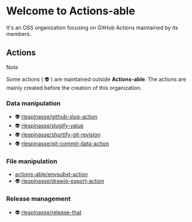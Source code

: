 # Welcome to **Actions-able**

It's an OSS organization focusing on GitHub Actions maintained by its members.

## Actions

> [!NOTE]
> Some actions ( :alien: ) are maintained outside **Actions-able**.
> The actions are mainly created before the creation of this organization.

### Data manipulation

- :alien: [rlespinasse/github-slug-action](https://github.com/rlespinasse/github-slug-action)
- :alien: [rlespinasse/slugify-value](https://github.com/rlespinasse/slugify-value)
- :alien: [rlespinasse/shortify-git-revision](https://github.com/rlespinasse/shortify-git-revision)
- :alien: [rlespinasse/git-commit-data-action](https://github.com/rlespinasse/git-commit-data-action)

### File manipulation

- [actions-able/envsubst-action](https://github.com/actions-able/envsubst-action)
- :alien: [rlespinasse/drawio-export-action](https://github.com/rlespinasse/drawio-export-action)

### Release management

- :alien: [rlespinasse/release-that](https://github.com/rlespinasse/release-that)
